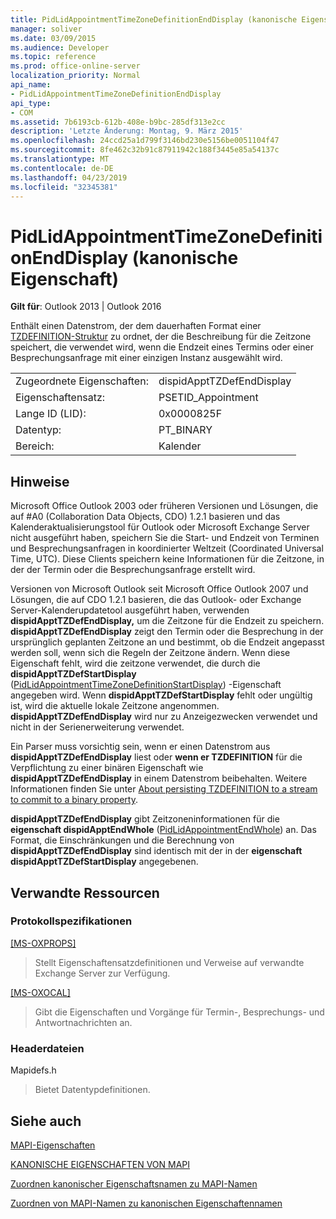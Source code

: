 ```yaml
---
title: PidLidAppointmentTimeZoneDefinitionEndDisplay (kanonische Eigenschaft)
manager: soliver
ms.date: 03/09/2015
ms.audience: Developer
ms.topic: reference
ms.prod: office-online-server
localization_priority: Normal
api_name:
- PidLidAppointmentTimeZoneDefinitionEndDisplay
api_type:
- COM
ms.assetid: 7b6193cb-612b-408e-b9bc-285df313e2cc
description: 'Letzte Änderung: Montag, 9. März 2015'
ms.openlocfilehash: 24ccd25a1d799f3146bd230e5156be0051104f47
ms.sourcegitcommit: 8fe462c32b91c87911942c188f3445e85a54137c
ms.translationtype: MT
ms.contentlocale: de-DE
ms.lasthandoff: 04/23/2019
ms.locfileid: "32345381"
---
```

# <a name="pidlidappointmenttimezonedefinitionenddisplay-canonical-property"></a>PidLidAppointmentTimeZoneDefinitionEndDisplay (kanonische Eigenschaft)

  
  
**Gilt für**: Outlook 2013 | Outlook 2016 
  
Enthält einen Datenstrom, der dem dauerhaften Format einer [TZDEFINITION-Struktur](https://msdn.microsoft.com/library/0ae21571-2299-6407-807c-428668bb6798%28Office.15%29.aspx) zu ordnet, der die Beschreibung für die Zeitzone speichert, die verwendet wird, wenn die Endzeit eines Termins oder einer Besprechungsanfrage mit einer einzigen Instanz ausgewählt wird. 
  
|||
|:-----|:-----|
|Zugeordnete Eigenschaften:  <br/> |dispidApptTZDefEndDisplay  <br/> |
|Eigenschaftensatz:  <br/> |PSETID_Appointment  <br/> |
|Lange ID (LID):  <br/> |0x0000825F  <br/> |
|Datentyp:  <br/> |PT_BINARY  <br/> |
|Bereich:  <br/> |Kalender  <br/> |
   
## <a name="remarks"></a>Hinweise

Microsoft Office Outlook 2003 oder früheren Versionen und Lösungen, die auf #A0 (Collaboration Data Objects, CDO) 1.2.1 basieren und das Kalenderaktualisierungstool für Outlook oder Microsoft Exchange Server nicht ausgeführt haben, speichern Sie die Start- und Endzeit von Terminen und Besprechungsanfragen in koordinierter Weltzeit (Coordinated Universal Time, UTC). Diese Clients speichern keine Informationen für die Zeitzone, in der der Termin oder die Besprechungsanfrage erstellt wird.
  
Versionen von Microsoft Outlook seit Microsoft Office Outlook 2007 und Lösungen, die auf CDO 1.2.1 basieren, die das Outlook- oder Exchange Server-Kalenderupdatetool ausgeführt haben, verwenden **dispidApptTZDefEndDisplay,** um die Zeitzone für die Endzeit zu speichern. **dispidApptTZDefEndDisplay** zeigt den Termin oder die Besprechung in der ursprünglich geplanten Zeitzone an und bestimmt, ob die Endzeit angepasst werden soll, wenn sich die Regeln der Zeitzone ändern. Wenn diese Eigenschaft fehlt, wird die zeitzone verwendet, die durch die **dispidApptTZDefStartDisplay** ([PidLidAppointmentTimeZoneDefinitionStartDisplay](pidlidappointmenttimezonedefinitionstartdisplay-canonical-property.md)) -Eigenschaft angegeben wird. Wenn **dispidApptTZDefStartDisplay** fehlt oder ungültig ist, wird die aktuelle lokale Zeitzone angenommen. **dispidApptTZDefEndDisplay** wird nur zu Anzeigezwecken verwendet und nicht in der Serienerweiterung verwendet. 
  
Ein Parser muss vorsichtig sein, wenn er einen Datenstrom aus **dispidApptTZDefEndDisplay** liest oder **wenn er TZDEFINITION** für die Verpflichtung zu einer binären Eigenschaft wie **dispidApptTZDefEndDisplay** in einem Datenstrom beibehalten. Weitere Informationen finden Sie unter [About persisting TZDEFINITION to a stream to commit to a binary property](https://msdn.microsoft.com/library/0dec535d-d48f-39a5-97d5-0bd109134b3b%28Office.15%29.aspx).
  
 **dispidApptTZDefEndDisplay** gibt Zeitzoneninformationen für die **eigenschaft dispidApptEndWhole** ([PidLidAppointmentEndWhole](pidlidappointmentendwhole-canonical-property.md)) an. Das Format, die Einschränkungen und die Berechnung von **dispidApptTZDefEndDisplay** sind identisch mit der in der **eigenschaft dispidApptTZDefStartDisplay** angegebenen. 
  
## <a name="related-resources"></a>Verwandte Ressourcen

### <a name="protocol-specifications"></a>Protokollspezifikationen

[[MS-OXPROPS]](https://msdn.microsoft.com/library/f6ab1613-aefe-447d-a49c-18217230b148%28Office.15%29.aspx)
  
> Stellt Eigenschaftensatzdefinitionen und Verweise auf verwandte Exchange Server zur Verfügung.
    
[[MS-OXOCAL]](https://msdn.microsoft.com/library/09861fde-c8e4-4028-9346-e7c214cfdba1%28Office.15%29.aspx)
  
> Gibt die Eigenschaften und Vorgänge für Termin-, Besprechungs- und Antwortnachrichten an.
    
### <a name="header-files"></a>Headerdateien

Mapidefs.h
  
> Bietet Datentypdefinitionen.
    
## <a name="see-also"></a>Siehe auch



[MAPI-Eigenschaften](mapi-properties.md)
  
[KANONISCHE EIGENSCHAFTEN VON MAPI](mapi-canonical-properties.md)
  
[Zuordnen kanonischer Eigenschaftsnamen zu MAPI-Namen](mapping-canonical-property-names-to-mapi-names.md)
  
[Zuordnen von MAPI-Namen zu kanonischen Eigenschaftennamen](mapping-mapi-names-to-canonical-property-names.md)

